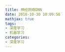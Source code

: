 ```yaml
---
title: 神经网络DNN
date: 2018-10-30 10:09:56
mathjax: true
tags:
- 深度学习
- 机器学习
categories:
- 深度学习
---
```


